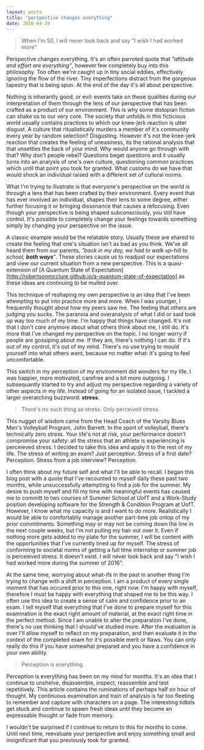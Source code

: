 ```yaml
---
layout: posts
title: "perspective changes everything"
date: 2016-04-29
---
```


> When I'm 50, I will never look back and say "I wish I had worked more"

Perspective changes everything. It's an often parroted quote that _"attitude and effort are everything"_, however few completely buy into this philosophy. Too often we're caught up in tiny social eddies, effectively ignoring the flow of the river. Tiny imperfections distract from the gorgeous tapestry that is being spun. At the end of the day it's all about perspective. 

Nothing is inherantly good, or evil: events take on these qualities during our interpretation of them through the lens of our perspective that has been crafted as a product of our environment. This is why some distopian fiction can shake us to our very core. The society that unfolds in this ficticious world usually contains practices to which our knee-jerk reaction is utter disgust. A culture that ritualistically murders a member of it's community every year by random selection? Disgusting. However it's not the knee-jerk reaction that creates the feeling of uneasiness, its the rational analysis that that unsettles the back of your mind. Why would anyone go through with that? Why don't people rebel? Questions beget questions and it usually turns into an analysis of one's own culture, questioning common practices which until that point you took for granted. What customs do we have that would shock an individual raised with a different set of cultural norms. 

What I'm trying to illustrate is that everyone's perspective on the world is through a lens that has been crafted by their environment. Every event that has ever involved an individual, shapes their lens to some degree, either further focusing it or bringing dissonance that causes a refocusing. Even though your perspective is being shaped subconsciously, you still have control. It's possible to completely change your feelings towards something simply by changing your perspective on the issue. 

A classic example would be the relatable story. Usually these are shared to create the feeling that one's situation isn't as bad as you think. We've all heard them from our parents, _"back in my day, we had to walk up-hill to school, **both ways**"_. These stories cause us to readjust our expectations and view our current situation from a new perspective. This is a quasi-extension of [A Quantum State of Expectation][http://robertsonmcclure.github.io/a-quantum-state-of-expectation] as these ideas are continuing to be mulled over. 

This technique of reshaping my own perspective is an idea that I've been attempting to put into practice more and more. When I was younger, I frequently thought about how my peers saw me. The feeling that others are judging you sucks. The paranoia and overanalysis of what I did or said took up way too much of my time. I'm happy that things have changed. It's not that I don't _care_ anymore about what others think about me, I still do. It's more that I've changed my perspective on the topic. I no longer worry if people are gossiping about me. If they are, there's nothing I can do. If it's out of my control, it's out of my mind. There's no use trying to mould yourself into what others want, because no matter what: it's going to feel uncomfortable. 

This switch in my perception of my environment did wonders for my life. I was happier, more motivated, carefree and a bit more outgoing. I subsequantly started to try and adjust my perspective regarding a variety of other aspects in my life. Instead of going for an isolated issue, I tackled a larger overarching buzzword: **stress**. 

> There's no such thing as stress. Only perceived stress. 

This nugget of wisdom came from the Head Coach of the Varsity Blues Men's Volleyball Program, John Barrett. In the sport of volleyball, there's technically zero stress. Your life's not at risk, your performance doesn't compromise your safety: all the stress that an athlete is experiencing is perceieved stress. I decided to take this idea and apply it to the rest of my life. The stress of writing an exam? Just perception. Stress of a first date? Perception. Stress from a job interview? Perception. 

I often think about my future self and what I'll be able to recall. I began this blog post with a quote that I've recounted to myself daily these past two months, while unsuccessfully attempting to find a job for the summer. My desire to push myself and fill my time with meaningful events has caused me to committ to two courses of Summer School at UofT and a Work-Study position developing software for the Strength & Condition Program at UofT. However, I know what my capacity is and I want to do more. Realistically I would be able to comfortablly manage another part-time job ontop of my prior commitments. Something may or may not be coming down the line in the next couple weeks, but I'm not pulling my hair out over it. Even if nothing more gets added to my plate for the summer, I will be content with the opportunities that I've currently lined up for myself. The stress of conforming to societal norms of getting a full time internship or summer job is perceieved stress. It doesn't exist. I will never look back and say "I wish I had worked more during the summer of 2016".

At the same time, worrying about what-ifs in the past in another thing I'm trying to change with a shift in perception. I am a product of every single moment that has occured prior to this one, right now. I'm happy with myself, therefore I must be happy with everything that shaped me to be this way. I often use this idea to create a sense of calm and confidence prior to an exam. I tell myself that everything that I've done to prepare myself for this examination is the exact right amount of material, at the exact right time in the perfect method. Since I am unable to alter the preparation I've done, there's no use thinking that I should've studied more. After the evaluation is over I'll allow myself to reflect on my preparation, and then evaluate it in the context of the completed exam for it's possible merit or flaws. You can only really do this if you have somewhat prepared and you have a confidence in your own ability. 

> Perception is everything. 

Perception is everything has been on my mind for months. It's an idea that I continue to unshelve, disassemble, inspect, reassemble and test repetitively. This article contains the ruminations of perhaps half on hour of thought. My continuous examination and train of analysis is far too fleeting to remember and capture with characters on a page. The interesting tidbits get stuck and continue to spawn fresh ideas until they become an expressable thought or fade from memory. 

I wouldn't be surprised if I continue to return to this for months to come. Until next time, reevaluate your perspective and enjoy something small and insignificant that you previously took for granted. 